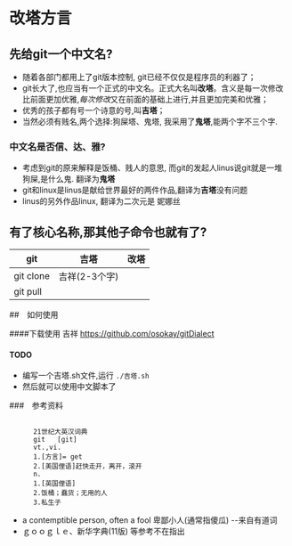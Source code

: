 # 改塔方言


## 先给git一个中文名?

  *  随着各部门都用上了git版本控制, git已经不仅仅是程序员的利器了；
  *  git长大了,也应当有一个正式的中文名。正式大名叫**改塔**。含义是每一次修改比前面更加优雅,*每次修改*又在前面的基础上进行,并且更加完美和优雅；
  *  优秀的孩子都有号一个诗意的号,叫**吉塔**；
  *  当然必须有贱名,两个选择:狗屎塔、鬼塔, 我采用了**鬼塔**,能两个字不三个字.
  
### 中文名是否信、达、雅?

  * 考虑到git的原来解释是饭桶、贱人的意思, 而git的发起人linus说git就是一堆狗屎,是什么鬼. 翻译为**鬼塔**
  * git和linux是linus是献给世界最好的两件作品,翻译为**吉塔**没有问题
  * linus的另外作品linux, 翻译为二次元是 妮娜丝 

## 有了核心名称,那其他子命令也就有了?

| git			|吉塔	        	|   改塔  	| 
| ------ 		|:-------:			| :-------:
| git clone		| 吉祥(2-3个字)		| 
| git pull      | 					|   

##　如何使用

####下载使用
		吉祥 https://github.com/osokay/gitDialect

#### TODO

- 编写一个吉塔.sh文件,运行  <code>./吉塔.sh </code>
- 然后就可以使用中文脚本了

  

###　参考资料
  
<pre><code>
      21世纪大英汉词典
      git   [ɡit]
      vt.,vi.
      1.[方言]= get
      2.[美国俚语]赶快走开，离开，滚开
      n.
      1.[英国俚语]
      2.饭桶；蠢货；无用的人
      3.私生子
</code></pre>

* a contemptible person, often a fool 卑鄙小人(通常指傻瓜) --来自有道词
* ｇｏｏｇｌｅ、新华字典(11版) 等参考不在指出

